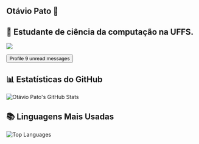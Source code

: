 ## Otávio Pato 👋

## :school_satchel: Estudante de ciência da computação na UFFS. 
<!--
**otaviopato/otaviopato** is a ✨ _special_ ✨ repository because its `README.md` (this file) appears on your GitHub profile.

Here are some ideas to get you started:

- 🔭 I’m currently working on ...
- 🌱 I’m currently learning ...
- 👯 I’m looking to collaborate on ...
- 🤔 I’m looking for help with ...
- 💬 Ask me about ...
- 📫 How to reach me: ...
- 😄 Pronouns: ...
- ⚡ Fun fact: ...
-->
<p id="contact">
  <a href="https://www.linkedin.com/in/otavio-pato/" target="_blank"><img src="https://img.shields.io/badge/linkedin%20-%230077B5.svg?&style=for-the-badge&logo=linkedin&logoColor=white"/></a>
</p>
<button type="button" class="btn btn-primary">
  Profile <span class="badge bg-secondary">9</span>
  <span class="visually-hidden">unread messages</span>
</button>


## 📊 Estatísticas do GitHub

<img src="https://github-readme-stats.vercel.app/api?username=otaviopato&show_icons=true&theme=radical" alt="Otávio Pato's GitHub Stats">

## 📚 Linguagens Mais Usadas

<img src="https://github-readme-stats.vercel.app/api/top-langs/?username=otaviopato&layout=compact&theme=radical" alt="Top Languages">

